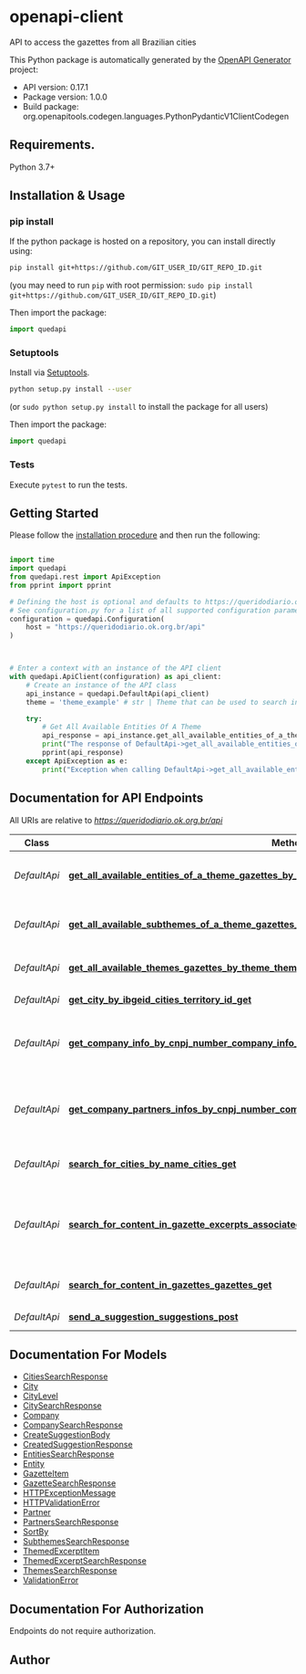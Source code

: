 # openapi-client
API to access the gazettes from all Brazilian cities

This Python package is automatically generated by the [OpenAPI Generator](https://openapi-generator.tech) project:

- API version: 0.17.1
- Package version: 1.0.0
- Build package: org.openapitools.codegen.languages.PythonPydanticV1ClientCodegen

## Requirements.

Python 3.7+

## Installation & Usage
### pip install

If the python package is hosted on a repository, you can install directly using:

```sh
pip install git+https://github.com/GIT_USER_ID/GIT_REPO_ID.git
```
(you may need to run `pip` with root permission: `sudo pip install git+https://github.com/GIT_USER_ID/GIT_REPO_ID.git`)

Then import the package:
```python
import quedapi
```

### Setuptools

Install via [Setuptools](http://pypi.python.org/pypi/setuptools).

```sh
python setup.py install --user
```
(or `sudo python setup.py install` to install the package for all users)

Then import the package:
```python
import quedapi
```

### Tests

Execute `pytest` to run the tests.

## Getting Started

Please follow the [installation procedure](#installation--usage) and then run the following:

```python

import time
import quedapi
from quedapi.rest import ApiException
from pprint import pprint

# Defining the host is optional and defaults to https://queridodiario.ok.org.br/api
# See configuration.py for a list of all supported configuration parameters.
configuration = quedapi.Configuration(
    host = "https://queridodiario.ok.org.br/api"
)



# Enter a context with an instance of the API client
with quedapi.ApiClient(configuration) as api_client:
    # Create an instance of the API class
    api_instance = quedapi.DefaultApi(api_client)
    theme = 'theme_example' # str | Theme that can be used to search in gazettes by theme.

    try:
        # Get All Available Entities Of A Theme
        api_response = api_instance.get_all_available_entities_of_a_theme_gazettes_by_theme_entities_theme_get(theme)
        print("The response of DefaultApi->get_all_available_entities_of_a_theme_gazettes_by_theme_entities_theme_get:\n")
        pprint(api_response)
    except ApiException as e:
        print("Exception when calling DefaultApi->get_all_available_entities_of_a_theme_gazettes_by_theme_entities_theme_get: %s\n" % e)

```

## Documentation for API Endpoints

All URIs are relative to *https://queridodiario.ok.org.br/api*

Class | Method | HTTP request | Description
------------ | ------------- | ------------- | -------------
*DefaultApi* | [**get_all_available_entities_of_a_theme_gazettes_by_theme_entities_theme_get**](docs/DefaultApi.md#get_all_available_entities_of_a_theme_gazettes_by_theme_entities_theme_get) | **GET** /gazettes/by_theme/entities/{theme} | Get All Available Entities Of A Theme
*DefaultApi* | [**get_all_available_subthemes_of_a_theme_gazettes_by_theme_subthemes_theme_get**](docs/DefaultApi.md#get_all_available_subthemes_of_a_theme_gazettes_by_theme_subthemes_theme_get) | **GET** /gazettes/by_theme/subthemes/{theme} | Get All Available Subthemes Of A Theme
*DefaultApi* | [**get_all_available_themes_gazettes_by_theme_themes_get**](docs/DefaultApi.md#get_all_available_themes_gazettes_by_theme_themes_get) | **GET** /gazettes/by_theme/themes/ | Get All Available Themes
*DefaultApi* | [**get_city_by_ibgeid_cities_territory_id_get**](docs/DefaultApi.md#get_city_by_ibgeid_cities_territory_id_get) | **GET** /cities/{territory_id} | Get City By Ibge Id
*DefaultApi* | [**get_company_info_by_cnpj_number_company_info_cnpj_get**](docs/DefaultApi.md#get_company_info_by_cnpj_number_company_info_cnpj_get) | **GET** /company/info/{cnpj} | Get Company Info By Cnpj Number
*DefaultApi* | [**get_company_partners_infos_by_cnpj_number_company_partners_cnpj_get**](docs/DefaultApi.md#get_company_partners_infos_by_cnpj_number_company_partners_cnpj_get) | **GET** /company/partners/{cnpj} | Get Company Partners Infos By Cnpj Number
*DefaultApi* | [**search_for_cities_by_name_cities_get**](docs/DefaultApi.md#search_for_cities_by_name_cities_get) | **GET** /cities | Search For Cities By Name.
*DefaultApi* | [**search_for_content_in_gazette_excerpts_associated_with_a_theme_gazettes_by_theme_theme_get**](docs/DefaultApi.md#search_for_content_in_gazette_excerpts_associated_with_a_theme_gazettes_by_theme_theme_get) | **GET** /gazettes/by_theme/{theme} | Search For Content In Gazette Excerpts Associated With A Theme
*DefaultApi* | [**search_for_content_in_gazettes_gazettes_get**](docs/DefaultApi.md#search_for_content_in_gazettes_gazettes_get) | **GET** /gazettes | Search For Content In Gazettes
*DefaultApi* | [**send_a_suggestion_suggestions_post**](docs/DefaultApi.md#send_a_suggestion_suggestions_post) | **POST** /suggestions | Send A Suggestion


## Documentation For Models

 - [CitiesSearchResponse](docs/CitiesSearchResponse.md)
 - [City](docs/City.md)
 - [CityLevel](docs/CityLevel.md)
 - [CitySearchResponse](docs/CitySearchResponse.md)
 - [Company](docs/Company.md)
 - [CompanySearchResponse](docs/CompanySearchResponse.md)
 - [CreateSuggestionBody](docs/CreateSuggestionBody.md)
 - [CreatedSuggestionResponse](docs/CreatedSuggestionResponse.md)
 - [EntitiesSearchResponse](docs/EntitiesSearchResponse.md)
 - [Entity](docs/Entity.md)
 - [GazetteItem](docs/GazetteItem.md)
 - [GazetteSearchResponse](docs/GazetteSearchResponse.md)
 - [HTTPExceptionMessage](docs/HTTPExceptionMessage.md)
 - [HTTPValidationError](docs/HTTPValidationError.md)
 - [Partner](docs/Partner.md)
 - [PartnersSearchResponse](docs/PartnersSearchResponse.md)
 - [SortBy](docs/SortBy.md)
 - [SubthemesSearchResponse](docs/SubthemesSearchResponse.md)
 - [ThemedExcerptItem](docs/ThemedExcerptItem.md)
 - [ThemedExcerptSearchResponse](docs/ThemedExcerptSearchResponse.md)
 - [ThemesSearchResponse](docs/ThemesSearchResponse.md)
 - [ValidationError](docs/ValidationError.md)


<a id="documentation-for-authorization"></a>
## Documentation For Authorization

Endpoints do not require authorization.


## Author




